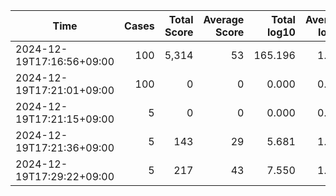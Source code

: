 Time                      | Cases  | Total Score       | Average Score | Total log10 | Average log10 | Comment
--------------------------|-------:|------------------:|--------------:|------------:|--------------:|----------------------
2024-12-19T17:16:56+09:00 |    100 |             5,314 |            53 |     165.196 |         1.652 | 
2024-12-19T17:21:01+09:00 |    100 |                 0 |             0 |       0.000 |         0.000 | 
2024-12-19T17:21:15+09:00 |      5 |                 0 |             0 |       0.000 |         0.000 | 
2024-12-19T17:21:36+09:00 |      5 |               143 |            29 |       5.681 |         1.136 | 
2024-12-19T17:29:22+09:00 |      5 |               217 |            43 |       7.550 |         1.510 | 
